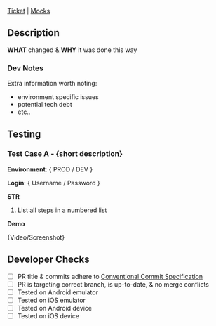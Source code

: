 <!-- Remove any items that are unnecessary -->

[Ticket]() | [Mocks]()

## Description

**WHAT** changed & **WHY** it was done this way

<!-- Remove this if you have no additional developer info -->

### Dev Notes

Extra information worth noting:

- environment specific issues
- potential tech debt
- etc..

## Testing

<!-- Add a test case for every scenario that needs to be tested, please be thorough -->

### Test Case A - {short description}

**Environment**: { PROD / DEV }

**Login**: { Username / Password }

<!-- List any required code changes here -->

**STR**

1. List all steps in a numbered list

<!-- Prefer video, but screenshot ok just making a UI change -->

**Demo**

{Video/Screenshot}

<!-- First 3 are required. Testing should be done on at minimum one variant of iOS & one variant of Android. -->

## Developer Checks

<!-- Select all that apply by putting an 'X' inside of the brackets -->

- [ ] PR title & commits adhere to [Conventional Commit Specification](https://www.conventionalcommits.org/en/v1.0.0/)
- [ ] PR is targeting correct branch, is up-to-date, & no merge conflicts
- [ ] Tested on Android emulator
- [ ] Tested on iOS emulator
- [ ] Tested on Android device
- [ ] Tested on iOS device
